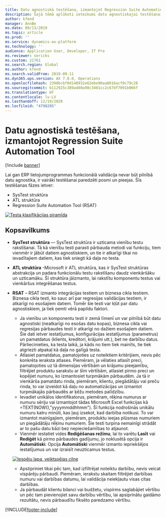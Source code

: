```yaml
---
title: Datu agnostiskā testēšana, izmantojot Regression Suite Automation Tool
description: Šajā tēmā aplūkoti ieteikumi datu agnostiskajai testēšanai, izmantojot Regression Suite Automation Tool.
author: kfend
manager: AnnBe
ms.date: 09/13/2019
ms.topic: article
ms.prod: ''
ms.service: dynamics-ax-platform
ms.technology: ''
audience: Application User, Developer, IT Pro
ms.reviewer: sericks
ms.custom: 21761
ms.search.region: Global
ms.author: kfend
ms.search.validFrom: 2019-09-11
ms.dyn365.ops.version: AX 7.0.0, Operations
ms.openlocfilehash: 2398bcbf0d148932e62ebe90aa8016acf0c79c28
ms.sourcegitcommit: b112925c389a460a98c3401cc2c67df7091b066f
ms.translationtype: HT
ms.contentlocale: lv-LV
ms.lasthandoff: 12/19/2020
ms.locfileid: "4798205"
---
```

# <a name="data-agnostic-testing-using-the-regression-suite-automation-tool"></a>Datu agnostiskā testēšana, izmantojot Regression Suite Automation Tool

[!include [banner](../includes/banner.md)]

Lai gan ERP lietojumprogrammas funkcionālā validācija nevar būt pilnībā datu agnostika, ir vairāki testēšanai paredzēti posmi un pieejas. Šīs testēšanas fāzes ietver:  

- SysTest struktūra
- ATL struktūra
- Regression Suite Automation Tool (RSAT)

[![Testa klasifikācijas piramīda](./media/rsat-data-agnostic-testing-01.PNG)](./media/rsat-data-agnostic-testing-01.PNG)

## <a name="overview"></a>Kopsavilkums
-   **SysTest struktūra** — SysTest struktūra ir uzticama vienību testu rakstīšanai. Tā kā vienību testi parasti pārbauda metodi vai funkciju, tiem vienmēr ir jābūt datiem agnostiskiem, un tie ir atkarīgi tikai no ievadītajiem datiem, kas tiek sniegti kā daļa no testa.
-   **ATL struktūra** -Microsoft ir ATL struktūra, kas ir SysTest struktūras abstrakcija un padara funkcionālu testu rakstīšanu daudz vienkāršāku un uzticamāku. Šī struktūra jāizmanto, lai rakstītu komponentu testus vai vienkāršus integrēšanas testus.
-   **RSAT** – RSAT izmanto integrācijas testiem un biznesa cikla testiem. Biznesa cikla testi, ko sauc arī par regresijas validācijas testiem, ir atkarīgi no esošajiem datiem. Tomēr šie testi var kļūt par datu agnostiskiem, ja tiek ņemti vērā papildu faktori. 

    - Ja vienību un komponentu testi ir zemā līmenī un var pilnībā būt datu agnostiski (neatkarīgi no esošas datu kopas), biznesa cikla vai regresijas pārbaudes testi ir atkarīgi no dažiem esošajiem datiem. Šie dati ietver iestatījumus, konfigurācijas iestatījumus (parametrus) un pamatdatus (klients, kreditori, krājumi utt.), bet ne darbību datus. Pārliecinieties, ka testa laikā, ja kāds no tiem tiek mainīts, tie tiek atgriezti atpakaļ kā daļa no galīgā testa.
    - Atlasiet pamatdatus, pamatojoties uz noteiktiem kritērijiem, nevis pēc konkrēta ieraksta atlases. Piemēram, ja vēlaties atlasīt preci, pamatojoties uz tā dimensijas vērtībām un krājumu pieejamību, filtrējiet produktu sarakstu ar šīm vērtībām, atlasiet pirmo preci un kopējiet numuru, ko izmantosiet turpmākām pārbaudēm. Ja tā ir vienkārša pamatdatu rinda, piemēram, klientu, piegādātāju vai preču rinda, to var izveidot kā daļu no automatizācijas un izmantot turpmākajās pārbaudēs ar ķēžu metodes palīdzību. 
    - Ievadiet unikālos identifikatorus, piemēram, rēķina numurus ar numuru sēriju vai izmantojot tādas Microsoft Excel funkcijas kā =TEXT(NOW(),"yyyymmddhhmm"). Šī funkcija nodrošinās unikālu numuru katru minūti, kas ļauj izsekot, kad darbība notikusi. To var izmantot mainīgajiem, piemēram, produktu ieejas plūsmas numuriem un piegādātāju rēķinu numuriem. Šie testi turpina nemainīgi strādāt ar to pašu datu bāzi bez nepieciešamības to atjaunot.
    - Vienmēr iestatiet vides **Rediģēšanas režīmu**, lai to varētu **Lasīt** vai **Rediģēt** kā pirmo pārbaudes gadījumu, jo noklusētā opcija ir **Automātiski**. Opcija **Automātiski** vienmēr izmanto iepriekšējos iestatījumus un var izraisīt neuzticamus testus. 
 
    [![Iespēju lapa, veiktspējas cilne](./media/rsat-data-agnostic-testing-02.PNG)](./media/rsat-data-agnostic-testing-02.PNG)
 
    - Apstipriniet tikai pēc tam, kad izfiltrējat noteiktu darbību, nevis veicat vispārēju pārbaudi. Piemēram, ierakstu skaitam filtrējiet darbības numuru vai darbības datumu, lai validācija neiekļautu visas citas darbības. 
    - Ja pārbaudāt klientu bilanci vai budžetu, vispirms saglabājiet vērtību un pēc tam pievienojiet savu darbību vērtību, lai apsiprinātu gaidāmo rezultātu, nevis pārbaudītu fiksēto paredzamo vērtību. 
 


[!INCLUDE[footer-include](../../../includes/footer-banner.md)]